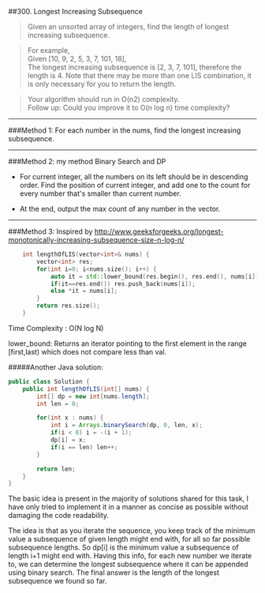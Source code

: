 ##300. Longest Increasing Subsequence 
> Given an unsorted array of integers, find the length of longest increasing subsequence.

> For example,  
Given [10, 9, 2, 5, 3, 7, 101, 18],  
The longest increasing subsequence is [2, 3, 7, 101], therefore the length is 4. Note that there may be more than one LIS combination, it is only necessary for you to return the length.

> Your algorithm should run in O(n2) complexity.  
Follow up: Could you improve it to O(n log n) time complexity?

---


###Method 1:
  For each number in the nums, find the longest increasing subsequence.

---
###Method 2: my method
  Binary Search and DP  
  - For current integer, all the numbers on its left should be in descending order. Find the position of current integer, and add one to the count for every number that's smaller than current number.
  
  - At the end, output the max count of any number in the vector.  

---
###Method 3:
Inspired by http://www.geeksforgeeks.org/longest-monotonically-increasing-subsequence-size-n-log-n/
```c++
    int lengthOfLIS(vector<int>& nums) {
        vector<int> res;
        for(int i=0; i<nums.size(); i++) {
            auto it = std::lower_bound(res.begin(), res.end(), nums[i]);
            if(it==res.end()) res.push_back(nums[i]);
            else *it = nums[i];
        }
        return res.size();
    }
```
Time Complexity : O(N log N) 

lower_bound: Returns an iterator pointing to the first element in the range [first,last) which does not compare less than val.

#####Another Java solution:
```java
public class Solution {
    public int lengthOfLIS(int[] nums) {            
        int[] dp = new int[nums.length];
        int len = 0;

        for(int x : nums) {
            int i = Arrays.binarySearch(dp, 0, len, x);
            if(i < 0) i = -(i + 1);
            dp[i] = x;
            if(i == len) len++;
        }

        return len;
    }
}
```
The basic idea is present in the majority of solutions shared for this task, I have only tried to implement it in a manner as concise as possible without damaging the code readability.

The idea is that as you iterate the sequence, you keep track of the minimum value a subsequence of given length might end with, for all so far possible subsequence lengths. So dp[i] is the minimum value a subsequence of length i+1 might end with. Having this info, for each new number we iterate to, we can determine the longest subsequence where it can be appended using binary search. The final answer is the length of the longest subsequence we found so far.
